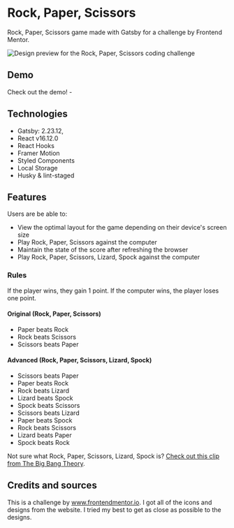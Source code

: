 # Rock, Paper, Scissors

Rock, Paper, Scissors game made with Gatsby for a challenge by Frontend Mentor.

![Design preview for the Rock, Paper, Scissors coding challenge]()

## Demo

Check out the demo! - 

## Technologies

- Gatsby: 2.23.12,
- React v16.12.0
- React Hooks
- Framer Motion
- Styled Components
- Local Storage
- Husky & lint-staged

## Features

Users are be able to:

- View the optimal layout for the game depending on their device's screen size
- Play Rock, Paper, Scissors against the computer
- Maintain the state of the score after refreshing the browser
- Play Rock, Paper, Scissors, Lizard, Spock against the computer

### Rules

If the player wins, they gain 1 point. If the computer wins, the player loses one point.

#### Original (Rock, Paper, Scissors)

- Paper beats Rock
- Rock beats Scissors
- Scissors beats Paper

#### Advanced (Rock, Paper, Scissors, Lizard, Spock)

- Scissors beats Paper
- Paper beats Rock
- Rock beats Lizard
- Lizard beats Spock
- Spock beats Scissors
- Scissors beats Lizard
- Paper beats Spock
- Rock beats Scissors
- Lizard beats Paper
- Spock beats Rock

Not sure what Rock, Paper, Scissors, Lizard, Spock is? [Check out this clip from The Big Bang Theory](https://www.youtube.com/watch?v=iSHPVCBsnLw).

## Credits and sources

This is a challenge by www.frontendmentor.io. I got all of the icons and designs from the website. I tried my best to get as close as possible to the designs.